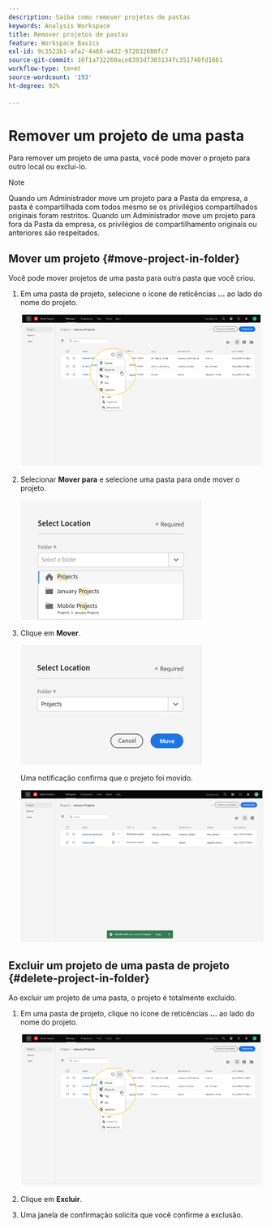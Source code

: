 ```yaml
---
description: Saiba como remover projetos de pastas
keywords: Analysis Workspace
title: Remover projetos de pastas
feature: Workspace Basics
exl-id: 9c3523b1-afa2-4a68-a432-972032680fc7
source-git-commit: 16f1a732260ace8393d7303134fc351740fd1661
workflow-type: tm+mt
source-wordcount: '193'
ht-degree: 92%

---
```


# Remover um projeto de uma pasta

Para remover um projeto de uma pasta, você pode mover o projeto para outro local ou excluí-lo.

>[!NOTE]
>
>Quando um Administrador move um projeto para a Pasta da empresa, a pasta é compartilhada com todos mesmo se os privilégios compartilhados originais foram restritos. Quando um Administrador move um projeto para fora da Pasta da empresa, os privilégios de compartilhamento originais ou anteriores são respeitados.

## Mover um projeto {#move-project-in-folder}

Você pode mover projetos de uma pasta para outra pasta que você criou.

1. Em uma pasta de projeto, selecione o ícone de reticências **...** ao lado do nome do projeto.

   ![As opções de reticências.](/help/analysis-workspace/build-workspace-project/assets/move1.png)

1. Selecionar **Mover para** e selecione uma pasta para onde mover o projeto.

   ![A janela Selecionar Local.](/help/analysis-workspace/build-workspace-project/assets/move-select-location.png)

1. Clique em **Mover**.

   ![Clique em Mover.](/help/analysis-workspace/build-workspace-project/assets/move-click-move.png)

   Uma notificação confirma que o projeto foi movido.

   ![A janela de confirmação de movimentação. ](/help/analysis-workspace/build-workspace-project/assets/move-project-moved.png)

## Excluir um projeto de uma pasta de projeto {#delete-project-in-folder}

Ao excluir um projeto de uma pasta, o projeto é totalmente excluído.

1. Em uma pasta de projeto, clique no ícone de reticências **...** ao lado do nome do projeto.

   ![As opções de reticências.](/help/analysis-workspace/build-workspace-project/assets/move1.png)

1. Clique em **Excluir**.

1. Uma janela de confirmação solicita que você confirme a exclusão.

